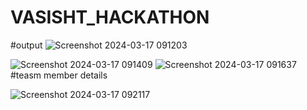 # VASISHT_HACKATHON
#output
![Screenshot 2024-03-17 091203](https://github.com/vanaja22/VASISHT_HACKATHON/assets/118378794/20cbcf6f-a041-44b7-b564-75fa98edb7a3)

![Screenshot 2024-03-17 091409](https://github.com/vanaja22/VASISHT_HACKATHON/assets/118378794/c3225228-a4c6-4dfe-a271-2951d48cb4b9)
![Screenshot 2024-03-17 091637](https://github.com/vanaja22/VASISHT_HACKATHON/assets/118378794/fa1a6ede-d181-45f0-bbff-9906fd0c8c72)
#teasm member details

![Screenshot 2024-03-17 092117](https://github.com/vanaja22/VASISHT_HACKATHON/assets/118378794/5da07491-48a1-418a-a5fa-e29895056258)
